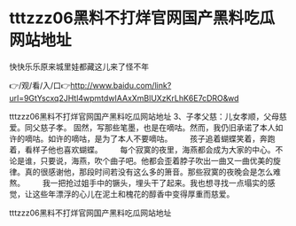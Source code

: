 # tttzzz06黑料不打烊官网国产黑料吃瓜网站地址
快快乐乐原来城里娃都藏这儿来了怪不年

👉/观/看/入/口👉http://www.baidu.com/link?url=9GtYscxq2JHtl4wpmtdwIAAxXmBlUXzKrLhK6E7cDRO&wd

tttzzz06黑料不打烊官网国产黑料吃瓜网站地址		3、子孝父慈：儿女孝顺，父母慈爱。同父慈子孝。
固然，写那些笔墨，也是在嘀咕。然而，我仍旧承诺了本人如许的嘀咕。如许的嘀咕，是为了本人不要嘀咕。
　　孩子追着蝴蝶笑着，奔跑着，看样子他也喜欢蝴蝶。
　　每个寂寞的夜里，海燕都会成为大家的中心。不论是谁，只要说，海燕，吹个曲子吧。他都会歪着脖子吹出一曲又一曲优美的旋律。真的很感谢他，那段时间若没有这么多的箫音。那些寂寞的夜晚会是怎么难熬。
　　我一把抢过姐手中的镢头，埋头干了起来。我也想寻找一点塌实的感觉，让这些年漂浮的心儿在泥土和槐花的醇香中变得厚重而慈爱。

tttzzz06黑料不打烊官网国产黑料吃瓜网站地址
